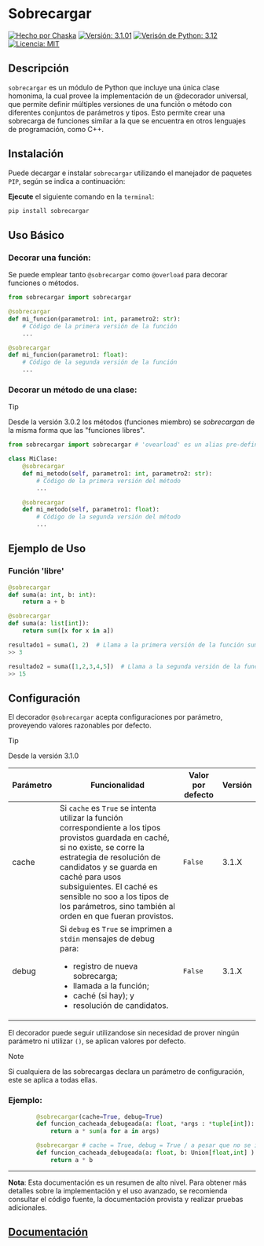 

# Sobrecargar

[![Hecho por Chaska](https://img.shields.io/badge/hecho_por-Ch'aska-303030.svg)](https://cajadeideas.ar)
[![Versión: 3.1.01](https://img.shields.io/badge/version-v3.1.1-green.svg)](https://github.com/hernanatn/github.com/hernanatn/sobrecargar.py/releases/latest)
[![Verisón de Python: 3.12](https://img.shields.io/badge/Python-3.12-blue?logo=python)](https://www.python.org/downloads/release/python-3120/)
[![Licencia: MIT](https://img.shields.io/badge/Licencia-MIT-lightgrey.svg)](LICENSE)


## Descripción
`sobrecargar` es un módulo de Python que incluye una única clase homonima, la cual provee la implementación de un @decorador universal, que permite definir múltiples versiones de una función o método con diferentes conjuntos de parámetros y tipos. Esto permite crear una sobrecarga de funciones similar a la que se encuentra en otros lenguajes de programación, como C++.

## Instalación
Puede decargar e instalar `sobrecargar` utilizando el manejador de paquetes `PIP`, según se indica a continuación:

**Ejecute** el siguiente comando en la `terminal`:

``` Bash
pip install sobrecargar
``` 

## Uso Básico
### Decorar una función:
Se puede emplear tanto `@sobrecargar` como `@overload` para decorar funciones o métodos.

```python
from sobrecargar import sobrecargar

@sobrecargar
def mi_funcion(parametro1: int, parametro2: str):
    # Código de la primera versión de la función
    ...

@sobrecargar
def mi_funcion(parametro1: float):
    # Código de la segunda versión de la función
    ...
```

### Decorar un método de una clase:
> [!TIP]  
> Desde la versión 3.0.2 los métodos (funciones miembro) se *sobrecargan* de la misma forma que las "funciones libres".

```python
from sobrecargar import sobrecargar # 'ovearload' es un alias pre-definido para 'sobrecargar'

class MiClase:
    @sobrecargar
    def mi_metodo(self, parametro1: int, parametro2: str):
        # Código de la primera versión del método
        ...

    @sobrecargar
    def mi_metodo(self, parametro1: float):
        # Código de la segunda versión del método
        ...
```

## Ejemplo de Uso
### Función 'libre'
```python
@sobrecargar
def suma(a: int, b: int):
    return a + b

@sobrecargar
def suma(a: list[int]):
    return sum([x for x in a])

resultado1 = suma(1, 2)  # Llama a la primera versión de la función suma, con parámetros a y b : int
>> 3

resultado2 = suma([1,2,3,4,5])  # Llama a la segunda versión de la función suma, con parámetro a : List[int]
>> 15
```

## Configuración
El decorador `@sobrecargar` acepta configuraciones por parámetro, proveyendo valores razonables por defecto.

> [!TIP]  
> Desde la versión 3.1.0

<table>
<thead> <th>Parámetro</th><th>Funcionalidad</th><th>Valor por defecto</th><th>Versión</th></thead>
<tbody>
        <tr><td>cache</td><td>Si <code>cache</code> es <code>True</code> se intenta utilizar la función correspondiente a los tipos provistos guardada en caché, si no existe, se corre la estrategia de resolución de candidatos y se guarda en caché para usos subsiguientes. El caché es sensible no soo a los tipos de los parámetros, sino también al orden en que fueran provistos.</td><td><code>False</code></td><td>3.1.X</td></tr>
        <tr><td>debug</td><td>Si <code>debug</code> es <code>True</code> se imprimen a <code>stdin</code> mensajes de debug para: <ul> <li> registro de nueva sobrecarga;</li><li> llamada a la función;</li><li> caché (si hay); y</li><li> resolución de candidatos.</li></ul></td><td><code>False</code></td><td>3.1.X</td></tr>
</tbody>
</table>

El decorador puede seguir utilizandose sin necesidad de prover ningún parámetro ni utilizar `()`, se aplican valores por defecto.
> [!NOTE]
> Si cualquiera de las sobrecargas declara un parámetro de configuración, este se aplica a todas ellas.

### Ejemplo:
```python
        @sobrecargar(cache=True, debug=True)
        def funcion_cacheada_debugeada(a: float, *args : *tuple[int]):
            return a * sum(a for a in args)

        @sobrecargar # cache = True, debug = True / a pesar que no se indican explícitamente, porque ya existe una sobrecarga con cahcé y debug.
        def funcion_cacheada_debugeada(a: float, b: Union[float,int] ):
            return a * b    

```


---

**Nota**: Esta documentación es un resumen de alto nivel. Para obtener más detalles sobre la implementación y el uso avanzado, se recomienda consultar el código fuente, la documentación provista y realizar pruebas adicionales.

## [Documentación](/docs)
